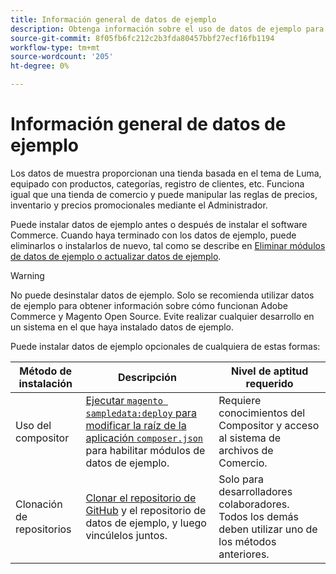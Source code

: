 ```yaml
---
title: Información general de datos de ejemplo
description: Obtenga información sobre el uso de datos de ejemplo para proyectos de Adobe Commerce y Magento Open Source.
source-git-commit: 8f05fb6fc212c2b3fda80457bbf27ecf16fb1194
workflow-type: tm+mt
source-wordcount: '205'
ht-degree: 0%

---
```



# Información general de datos de ejemplo

Los datos de muestra proporcionan una tienda basada en el tema de Luma, equipado con productos, categorías, registro de clientes, etc. Funciona igual que una tienda de comercio y puede manipular las reglas de precios, inventario y precios promocionales mediante el Administrador.

Puede instalar datos de ejemplo antes o después de instalar el software Commerce. Cuando haya terminado con los datos de ejemplo, puede eliminarlos o instalarlos de nuevo, tal como se describe en [Eliminar módulos de datos de ejemplo o actualizar datos de ejemplo](remove-or-update.md).

>[!WARNING]
>
>No puede desinstalar datos de ejemplo. Solo se recomienda utilizar datos de ejemplo para obtener información sobre cómo funcionan Adobe Commerce y Magento Open Source. Evite realizar cualquier desarrollo en un sistema en el que haya instalado datos de ejemplo.

Puede instalar datos de ejemplo opcionales de cualquiera de estas formas:

| Método de instalación | Descripción | Nivel de aptitud requerido |
|--- |--- |--- |
| Uso del compositor | [Ejecutar `magento sampledata:deploy` para modificar la raíz de la aplicación `composer.json`](composer-packages.md) para habilitar módulos de datos de ejemplo. | Requiere conocimientos del Compositor y acceso al sistema de archivos de Comercio. |
| Clonación de repositorios | [Clonar el repositorio de GitHub](git-repositories.md) y el repositorio de datos de ejemplo, y luego vincúlelos juntos. | Solo para desarrolladores colaboradores. Todos los demás deben utilizar uno de los métodos anteriores. |
